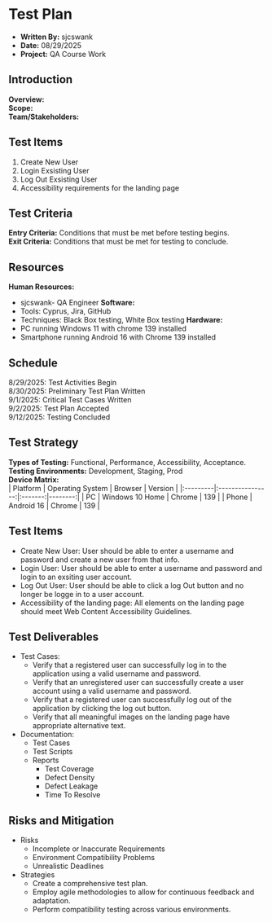 # Test Plan
- **Written By:** sjcswank
- **Date:** 08/29/2025
- **Project:** QA Course Work

## Introduction
**Overview:**  
**Scope:**  
**Team/Stakeholders:**  

## Test Items
1. Create New User
2. Login Exsisting User
3. Log Out Exsisting User
4. Accessibility requirements for the landing page

## Test Criteria
**Entry Criteria:** Conditions that must be met before testing begins.  
**Exit Criteria:** Conditions that must be met for testing to conclude.  

## Resources
**Human Resources:** 
- sjcswank- QA Engineer
**Software:**
- Tools: Cyprus, Jira, GitHub
- Techniques: Black Box testing, White Box testing
**Hardware:**
- PC running Windows 11 with chrome 139 installed
- Smartphone running Android 16 with Chrome 139 installed

## Schedule
8/29/2025: Test Activities Begin  
8/30/2025: Preliminary Test Plan Written  
9/1/2025: Critical Test Cases Written  
9/2/2025: Test Plan Accepted  
9/12/2025: Testing Concluded  

## Test Strategy
**Types of Testing:** Functional, Performance, Accessibility, Acceptance.  
**Testing Environments:** Development, Staging, Prod  
**Device Matrix:**  
| Platform | Operating System | Browser | Version |
|:---------|:----------------:|:-------:|--------:|
| PC       | Windows 10 Home  | Chrome  | 139     |
| Phone    | Android 16       | Chrome  | 139     |

## Test Items
- Create New User: User should be able to enter a username and password and create a new user from that info.
- Login User: User should be able to enter a username and password and login to an exsiting user account.
- Log Out User: User should be able to click a log Out button and no longer be logge in to a user account.
- Accessibility of the landing page: All elements on the landing page should meet Web Content Accessibility Guidelines.

## Test Deliverables
- Test Cases:
  - Verify that a registered user can successfully log in to the application using a valid username and password.
  - Verify that an unregistered user can successfully create a user account using a valid username and password.
  - Verify that a registered user can successfully log out of the application by clicking the log out button.
  - Verify that all meaningful images on the landing page have appropriate alternative text.
- Documentation:
  - Test Cases
  - Test Scripts
  - Reports
    - Test Coverage
    - Defect Density
    - Defect Leakage
    - Time To Resolve

## Risks and Mitigation
- Risks
  - Incomplete or Inaccurate Requirements
  - Environment Compatibility Problems
  - Unrealistic Deadlines
- Strategies
  - Create a comprehensive test plan.
  - Employ agile methodologies to allow for continuous feedback and adaptation.
  - Perform compatibility testing across various environments.
